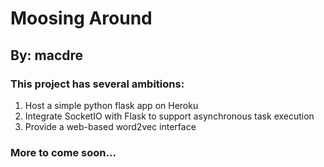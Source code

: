 # Moosing Around
## By: macdre
### This project has several ambitions:
1. Host a simple python flask app on Heroku
2. Integrate SocketIO with Flask to support asynchronous task execution
3. Provide a web-based word2vec interface

### More to come soon...
